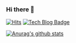 ### Hi there 👋


 <div align= left>
	
[![Hits](https://hits.seeyoufarm.com/api/count/incr/badge.svg?url=https%3A%2F%2Fgithub.com%2FSihan-Son)](https://hits.seeyoufarm.com)
[![Tech Blog Badge](http://img.shields.io/badge/-Tech%20blog-black?style=flat-square&logo=github&link=http://sihan-son.github.io/)](http://sihan-son.github.io/)
  </div>       
           

 [![Anurag's github stats](https://github-readme-stats.vercel.app/api?username=Sihan-Son)](https://github.com/anuraghazra/github-readme-stats)                                                     
                                                                
<!--
**Sihan-Son/Sihan-Son** is a ✨ _special_ ✨ repository because its `README.md` (this file) appears on your GitHub profile.

Here are some ideas to get you started:

- 🔭 I’m currently working on ...
- 🌱 I’m currently learning ...
- 👯 I’m looking to collaborate on ...
- 🤔 I’m looking for help with ...
- 💬 Ask me about ...
- 📫 How to reach me: ...
- 😄 Pronouns: ...
- ⚡ Fun fact: ...
-->
